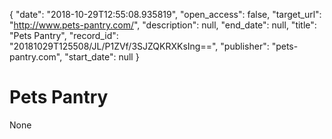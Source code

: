 {
  "date": "2018-10-29T12:55:08.935819", 
  "open_access": false, 
  "target_url": "http://www.pets-pantry.com/", 
  "description": null, 
  "end_date": null, 
  "title": "Pets Pantry", 
  "record_id": "20181029T125508/JL/P1ZVf/3SJZQKRXKsIng==", 
  "publisher": "pets-pantry.com", 
  "start_date": null
}

# Pets Pantry

None